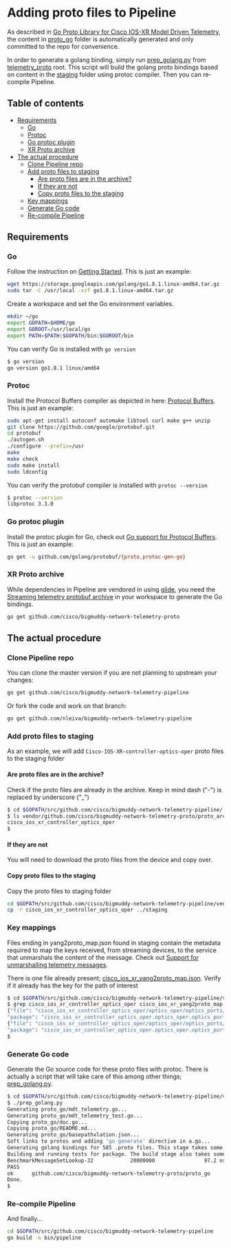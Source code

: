 # Adding proto files to Pipeline

As described in [Go Proto Library for Cisco IOS-XR Model Driven Telemetry](https://github.com/cisco/bigmuddy-network-telemetry-proto/tree/master/proto_go), the content in [proto_go](vendor/github.com/cisco/bigmuddy-network-telemetry-proto/proto_go/) folder is automatically generated and only committed to the repo for convenience.

In order to generate a golang binding, simply run [prep_golang.py](vendor/github.com/cisco/bigmuddy-network-telemetry-proto/prep_golang.py) from [telemetry_proto](vendor/github.com/cisco/bigmuddy-network-telemetry-proto/) root. This script will build the golang proto bindings based on content in the [staging](vendor/github.com/cisco/bigmuddy-network-telemetry-proto/proto_go/) folder using protoc compiler. Then you can re-compile Pipeline.

## Table of contents
  * [Requirements](#requirements)
    + [Go](#go)
    + [Protoc](#protoc)
    + [Go protoc plugin](#go-protoc-plugin)
    + [XR Proto archive](#xr-proto-archive)
  * [The actual procedure](#the-actual-procedure)
    + [Clone Pipeline repo](#clone-pipeline-repo)
    + [Add proto files to staging](#add-proto-files-to-staging)
      - [Are proto files are in the archive?](#are-proto-files-are-in-the-archive-)
      - [If they are not](#if-they-are-not)
      - [Copy proto files to the staging](#copy-proto-files-to-the-staging)
    + [Key mappings](#key-mappings)
    + [Generate Go code](#generate-go-code)
    + [Re-compile Pipeline](#re-compile-pipeline)

## Requirements

### Go 

Follow the instruction on [Getting Started](https://golang.org/doc/install). This is just an example:

``` bash
wget https://storage.googleapis.com/golang/go1.8.1.linux-amd64.tar.gz
sudo tar -C /usr/local -xzf go1.8.1.linux-amd64.tar.gz
```

Create a workspace and set the Go environment variables.

``` bash
mkdir ~/go
export GOPATH=$HOME/go
export GOROOT=/usr/local/go
export PATH=$PATH:$GOPATH/bin:$GOROOT/bin
```

You can verify Go is installed with `go version`

``` bash    
$ go version
go version go1.8.1 linux/amd64    
```
    
### Protoc
 
Install the Protocol Buffers compiler as depicted in here: [Protocol Buffers](https://github.com/google/protobuf/tree/master/src). This is just an example:

``` bash    
sudo apt-get install autoconf automake libtool curl make g++ unzip
git clone https://github.com/google/protobuf.git
cd protobuf
./autogen.sh
./configure --prefix=/usr
make
make check
sudo make install
sudo ldconfig
```

You can verify the protobuf compiler is installed with `protoc --version`

``` bash   
$ protoc --version
libprotoc 3.3.0
```

### Go protoc plugin

Install the protoc plugin for Go, check out [Go support for Protocol Buffers](https://github.com/golang/protobuf). This is just an example:

``` bash  
go get -u github.com/golang/protobuf/{proto,protoc-gen-go}
```

### XR Proto archive

While dependencies in Pipeline are vendored in using [glide](glide.yaml), you need the [Streaming telemetry protobuf archive](https://github.com/cisco/bigmuddy-network-telemetry-proto) in your workspace to generate the Go bindings.

``` bash 
go get github.com/cisco/bigmuddy-network-telemetry-proto
```

## The actual procedure


### Clone Pipeline repo

You can clone the master version if you are not planning to upstream your changes:

``` bash 
go get github.com/cisco/bigmuddy-network-telemetry-pipeline
```

Or fork the code and work on that branch:

``` bash 
go get github.com/nleiva/bigmuddy-network-telemetry-pipeline
```

### Add proto files to staging

As an example, we will add `Cisco-IOS-XR-controller-optics-oper` proto files to the staging folder

#### Are proto files are in the archive?

Check if the proto files are already in the archive. Keep in mind dash ("-") is replaced by underscore ("_")

``` bash 
$ cd $GOPATH/src/github.com/cisco/bigmuddy-network-telemetry-pipeline/
$ ls vendor/github.com/cisco/bigmuddy-network-telemetry-proto/proto_archive/ | grep optics
cisco_ios_xr_controller_optics_oper
$
```

#### If they are not

You will need to download the proto files from the device and copy over.

#### Copy proto files to the staging 

Copy the proto files to staging folder

``` bash 
cd $GOPATH/src/github.com/cisco/bigmuddy-network-telemetry-pipeline/vendor/github.com/cisco/bigmuddy-network-telemetry-proto/proto_archive/
cp -r cisco_ios_xr_controller_optics_oper ../staging
```

### Key mappings 

Files ending in yang2proto_map.json found in staging contain the metadata required to map the keys received, from streaming devices, to the service that unmarshals the content of the message. Check out [Support for unmarshalling telemetry messages](/vendor/github.com/cisco/bigmuddy-network-telemetry-proto#support-for-unmarshaling-telemetry-messages). 

There is one file already present; [cisco_ios_xr_yang2proto_map.json](vendor/github.com/cisco/bigmuddy-network-telemetry-proto/staging/cisco_ios_xr_yang2proto_map.json). Verify if it already has the key for the path of interest

``` bash 
$ cd $GOPATH/src/github.com/cisco/bigmuddy-network-telemetry-pipeline/vendor/github.com/cisco/bigmuddy-network-telemetry-proto/staging
$ grep cisco_ios_xr_controller_optics_oper cisco_ios_xr_yang2proto_map.json
{"file": "cisco_ios_xr_controller_optics_oper/optics_oper/optics_ports/optics_port/optics_info/optics_edm_info.proto",
"package": "cisco_ios_xr_controller_optics_oper.optics_oper.optics_ports.optics_port.optics_info",
{"file": "cisco_ios_xr_controller_optics_oper/optics_oper/optics_ports/optics_port/optics_dwdm_carrrier_channel_map/optics_edm_wave_info.proto",
"package": "cisco_ios_xr_controller_optics_oper.optics_oper.optics_ports.optics_port.optics_dwdm_carrrier_channel_map",
$
```

### Generate Go code

Generate the Go source code for these proto files with protoc. There is actually a script that will take care of this among other things; [prep_golang.py](vendor/github.com/cisco/bigmuddy-network-telemetry-proto/prep_golang.py).

``` bash 
$ cd $GOPATH/src/github.com/cisco/bigmuddy-network-telemetry-pipeline/vendor/github.com/cisco/bigmuddy-network-telemetry-proto/
$ ./prep_golang.py
Generating proto_go/mdt_telemetry.go...
Generating proto_go/mdt_telemetry_test.go...
Copying proto_go/doc.go...
Copying proto_go/README.md...
Generating proto_go/basepathxlation.json...
Soft links to protos and adding 'go generate' directive in a.go...
Generating golang bindings for 585 .proto files. This stage takes some time...
Building and running tests for package. The build stage also takes some time...
BenchmarkMessageSetLookup-32            20000000                97.2 ns/op
PASS
ok      github.com/cisco/bigmuddy-network-telemetry-proto/proto_go      4.794s
Done.
$
```

### Re-compile Pipeline

And finally...

``` bash 
cd $GOPATH/src/github.com/cisco/bigmuddy-network-telemetry-pipeline
go build -o bin/pipeline 
```
